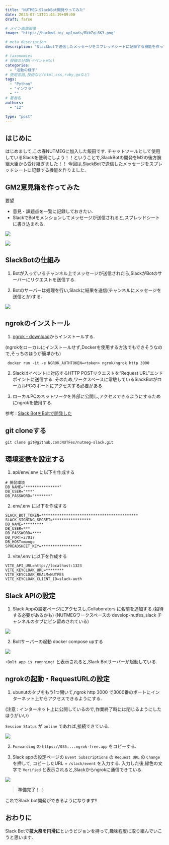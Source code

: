 ```yaml
---
title: "NUTMEG-SlackBot開発やってみた"
date: 2023-07-13T21:44:19+09:00
draft: farse

# メイン画像画像
image: "https://hackmd.io/_uploads/BkbZqL6K3.png"

# meta description
description: "Slackbotで送信したメッセージをスプレッドシートに記録する機能を作ってみた"

# taxonomies
# 投稿の分類(イベントetc)
categories:
  - "活動の様子"
# 使用言語,技術など(html,css,ruby,goなど)
tags:
  - "Python"
  - "インフラ"
  - ""
# 著者名
authors:
  - "i2"

type: "post"
---
```


## はじめに

はじめまして,この春NUTMEGに加入した飯田です.
チャットツールとして使用しているSlackを便利にしよう！！ということで,SlackBotの開発をM2の後方腕組大臣から受け継ぎました！！
今回は,SlackBotで送信したメッセージをスプレッドシートに記録する機能を作りました.

## GM2意見箱を作ってみた

要望

- 意見・課題点を一覧に記録しておきたい.
- SlackでBotをメンションしてメッセージが送信されると,スプレッドシートに書き込まれる.

![](https://hackmd.io/_uploads/HJxXs46tn.png)

![](https://hackmd.io/_uploads/S1IEjVpY2.png)

## SlackBotの仕組み

1. Botが入っているチャンネル上でメッセージが送信されたら,SlackがBotのサーバーにリクエストを送信する.

2. Botのサーバーは処理を行い,Slackに結果を送信(チャンネルにメッセージを送信とか)する.

![](https://hackmd.io/_uploads/Sy5IoV6Yn.png)

## ngrokのインストール

1. [ngrok - download](https://ngrok.com/download)からインストールする.

(ngrokをローカルにインストールせず,Dockerを使用する方法でもできそうなので,そっちのほうが簡単かも)

     docker run -it -e NGROK_AUTHTOKEN=<token> ngrok/ngrok http 3000 

2. Slackはイベントに対応するHTTP POSTリクエストを”Request URL”エンドポイントに送信する.
そのため,ワークスペースに常駐しているSlackBotがローカルPCのポートにアクセスする必要がある.

3. ローカルPCのネットワークを外部に公開し,アクセスできるようにするためにngrokを使用する.

参考 : [Slack BotをBoltで開発した](https://zenn.dev/peg/articles/a3597550a61006)

## git cloneする

`git clone git@github.com:NUTFes/nutmeg-slack.git`

## 環境変数を設定する

1. api/env/.env に以下を作成する

  ~~~
  # 開発環境
  DB_NAME="***************"
  DB_USER="***"
  DB_PASSWORD="*******" 
  ~~~

2. env/.env に以下を作成する

  ~~~
  SLACK_BOT_TOKEN=*******************************************
  SLACK_SIGNING_SECRET=*****************
  DB_NAME=*********
  DB_USER=***
  DB_PASSWORD=****
  DB_PORT=27017
  DB_HOST=mongo
  SPREADSHEET_KEY=******************
  ~~~

3. vite/.env に以下を作成する

  ~~~
  VITE_API_URL=http://localhost:1323
  VITE_KEYCLOAK_URL=********
  VITE_KEYCLOAK_REALM=NUTFES
  VITE_KEYCLOAK_CLIENT_ID=slack-auth
  ~~~

## Slack APIの設定

1. Slack Appの設定ページにアクセスし,Collaborators に名前を追加する.(招待する必要があるかも)
  (NUTMEGワークスペースの develop-nutfes_slack チャンネルのタブにピン留めされている)

![](https://hackmd.io/_uploads/rk1spVaYh.png)

2. Boltサーバーの起動
  docker compose upする

![](https://hackmd.io/_uploads/SyaApVat3.png)

`⚡Bolt app is runnning!` と表示されると,Slack Botサーバーが起動している.

## ngrokの起動・RequestURLの設定

1. ubunutのタブをもう1つ開いて,ngrok http 3000 で3000番のポートにインターネット上からアクセスできるようにする.

(注意 : インターネット上に公開しているので,作業終了時には閉じるようにしたほうがいい)

`Session Status` が `online` であれば,接続できている.

![](https://hackmd.io/_uploads/B1BGRNTF2.png)

2. `Forwarding` の `https://035....ngrok-free.app` をコピーする.

3. Slack appの設定ページの `Event Subscriptions` の `Request URL` の `Change` を押して, コピーしたURL + `/slack/event` を入力する. 入力した後,緑色の文字で `Verified` と表示されると,Slackからngrokに通信できている.

![](https://hackmd.io/_uploads/r1E5046K3.png)

>
> **準備完了！！**
>

これでSlack bot開発ができるようになります!!

## おわりに

Slack Botで**技大祭を円滑に**というビジョンを持って,趣味程度に取り組んでいこうと思います.
